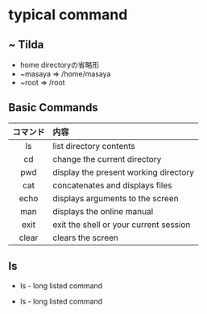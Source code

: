 # typical command

## ~ Tilda
* home directoryの省略形
* ~masaya => /home/masaya
* ~root => /root


## Basic Commands

|コマンド|内容|
|:------------:|:-----------|
|ls|list directory contents|
|cd|change the current directory|
|pwd|display the present working directory|
|cat|concatenates and displays files|
|echo|displays arguments to the screen|
|man|displays the online manual|
|exit|exit the shell or your current session|
|clear|clears the screen|

## ls
* ls -
long listed command

* ls -
long listed command
